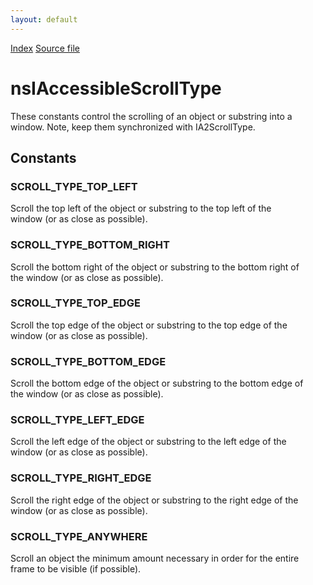 ```yaml
---
layout: default
---
```

<div id='links'><a href="../index.html">Index</a>
<a href="http://dxr.mozilla.org/mozilla-central/source/accessible/interfaces/nsIAccessibleTypes.idl">Source file</a>
</div>

# nsIAccessibleScrollType #
  
These constants control the scrolling of an object or substring into a  
window. Note, keep them synchronized with IA2ScrollType.  
  

## Constants ##

### SCROLL_TYPE_TOP_LEFT ###
  
Scroll the top left of the object or substring to the top left of the  
window (or as close as possible).  
  

### SCROLL_TYPE_BOTTOM_RIGHT ###
  
Scroll the bottom right of the object or substring to the bottom right of  
the window (or as close as possible).  
  

### SCROLL_TYPE_TOP_EDGE ###
  
Scroll the top edge of the object or substring to the top edge of the  
window (or as close as possible).  
  

### SCROLL_TYPE_BOTTOM_EDGE ###
  
Scroll the bottom edge of the object or substring to the bottom edge of  
the window (or as close as possible).  
  

### SCROLL_TYPE_LEFT_EDGE ###
  
Scroll the left edge of the object or substring to the left edge of the  
window (or as close as possible).  
  

### SCROLL_TYPE_RIGHT_EDGE ###
  
Scroll the right edge of the object or substring to the right edge of the  
window (or as close as possible).  
  

### SCROLL_TYPE_ANYWHERE ###
  
Scroll an object the minimum amount necessary in order for the entire  
frame to be visible (if possible).  
  
